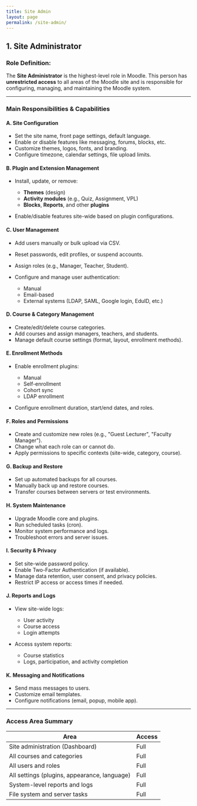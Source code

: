 ```yaml
---
title: Site Admin
layout: page
permalink: /site-admin/
---
```

##  1. Site Administrator 

###  **Role Definition**:

The **Site Administrator** is the highest-level role in Moodle. This person has **unrestricted access** to all areas of the Moodle site and is responsible for configuring, managing, and maintaining the Moodle system.

---

###  **Main Responsibilities & Capabilities**

####  A. **Site Configuration**

* Set the site name, front page settings, default language.
* Enable or disable features like messaging, forums, blocks, etc.
* Customize themes, logos, fonts, and branding.
* Configure timezone, calendar settings, file upload limits.

####  B. **Plugin and Extension Management**

* Install, update, or remove:

  * **Themes** (design)
  * **Activity modules** (e.g., Quiz, Assignment, VPL)
  * **Blocks**, **Reports**, and other **plugins**
* Enable/disable features site-wide based on plugin configurations.

####  C. **User Management**

* Add users manually or bulk upload via CSV.
* Reset passwords, edit profiles, or suspend accounts.
* Assign roles (e.g., Manager, Teacher, Student).
* Configure and manage user authentication:

  * Manual
  * Email-based
  * External systems (LDAP, SAML, Google login, EduID, etc.)

####  D. **Course & Category Management**

* Create/edit/delete course categories.
* Add courses and assign managers, teachers, and students.
* Manage default course settings (format, layout, enrollment methods).

####  E. **Enrollment Methods**

* Enable enrollment plugins:

  * Manual
  * Self-enrollment
  * Cohort sync
  * LDAP enrollment
* Configure enrollment duration, start/end dates, and roles.

####  F. **Roles and Permissions**

* Create and customize new roles (e.g., "Guest Lecturer", "Faculty Manager").
* Change what each role can or cannot do.
* Apply permissions to specific contexts (site-wide, category, course).

####  G. **Backup and Restore**

* Set up automated backups for all courses.
* Manually back up and restore courses.
* Transfer courses between servers or test environments.

####  H. **System Maintenance**

* Upgrade Moodle core and plugins.
* Run scheduled tasks (cron).
* Monitor system performance and logs.
* Troubleshoot errors and server issues.

####  I. **Security & Privacy**

* Set site-wide password policy.
* Enable Two-Factor Authentication (if available).
* Manage data retention, user consent, and privacy policies.
* Restrict IP access or access times if needed.

####  J. **Reports and Logs**

* View site-wide logs:

  * User activity
  * Course access
  * Login attempts
* Access system reports:

  * Course statistics
  * Logs, participation, and activity completion

####  K. **Messaging and Notifications**

* Send mass messages to users.
* Customize email templates.
* Configure notifications (email, popup, mobile app).

---

###  **Access Area Summary**

| Area                                         | Access |
| -------------------------------------------- | ------ |
| Site administration (Dashboard)              | Full |
| All courses and categories                   | Full |
| All users and roles                          | Full |
| All settings (plugins, appearance, language) | Full |
| System-level reports and logs                | Full |
| File system and server tasks                 | Full |
